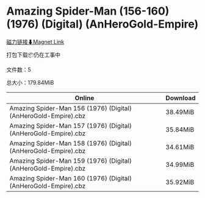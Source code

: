 # Amazing Spider-Man (156-160) (1976) (Digital) (AnHeroGold-Empire)

[磁力链接⬇Magnet Link](magnet:?xt=urn:btih:140fe34dfa9278f39ffc634b9505631f167896d5&dn=Amazing%20Spider-Man%20%28156-160%29%20%281976%29%20%28Digital%29%20%28AnHeroGold-Empire%29)

打包下载📦仍在工事中

文件数：5

总大小：179.84MiB

Online | Download
--- | ---
Amazing Spider-Man 156 (1976) (Digital) (AnHeroGold-Empire).cbz | 38.49MiB
Amazing Spider-Man 157 (1976) (Digital) (AnHeroGold-Empire).cbz | 35.84MiB
Amazing Spider-Man 158 (1976) (Digital) (AnHeroGold-Empire).cbz | 34.61MiB
Amazing Spider-Man 159 (1976) (Digital) (AnHeroGold-Empire).cbz | 34.99MiB
Amazing Spider-Man 160 (1976) (Digital) (AnHeroGold-Empire).cbz | 35.92MiB